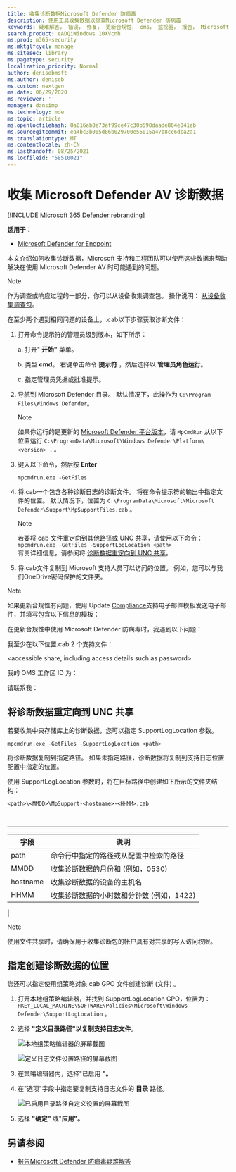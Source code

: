 ```yaml
---
title: 收集诊断数据Microsoft Defender 防病毒
description: 使用工具收集数据以排查Microsoft Defender 防病毒
keywords: 疑难解答， 错误， 修复， 更新合规性， oms， 监视器， 报告， Microsoft Defender av， 组策略对象， 设置， 诊断数据
search.product: eADQiWindows 10XVcnh
ms.prod: m365-security
ms.mktglfcycl: manage
ms.sitesec: library
ms.pagetype: security
localization_priority: Normal
author: denisebmsft
ms.author: deniseb
ms.custom: nextgen
ms.date: 06/29/2020
ms.reviewer: ''
manager: dansimp
ms.technology: mde
ms.topic: article
ms.openlocfilehash: 8a016ab0e73af99ce47c30b598daade864e041eb
ms.sourcegitcommit: ea4bc3b005d86b029700e56015a47b8cc6dca2a1
ms.translationtype: MT
ms.contentlocale: zh-CN
ms.lasthandoff: 08/25/2021
ms.locfileid: "58510021"
---
```

# <a name="collect-microsoft-defender-av-diagnostic-data"></a>收集 Microsoft Defender AV 诊断数据

[!INCLUDE [Microsoft 365 Defender rebranding](../../includes/microsoft-defender.md)]


**适用于：**

- [Microsoft Defender for Endpoint](/microsoft-365/security/defender-endpoint/)

本文介绍如何收集诊断数据，Microsoft 支持和工程团队可以使用这些数据来帮助解决在使用 Microsoft Defender AV 时可能遇到的问题。

> [!NOTE]
> 作为调查或响应过程的一部分，你可以从设备收集调查包。 操作说明： [从设备收集调查包](/windows/security/threat-protection/microsoft-defender-atp/respond-machine-alerts#collect-investigation-package-from-devices)。

在至少两个遇到相同问题的设备上，.cab以下步骤获取诊断文件：

1. 打开命令提示符的管理员级别版本，如下所示：

    a. 打开" **开始"** 菜单。

    b. 类型 **cmd**。 右键单击命令 **提示符** ，然后选择以 **管理员角色运行**。

    c. 指定管理员凭据或批准提示。

2. 导航到 Microsoft Defender 目录。 默认情况下，此操作为 `C:\Program Files\Windows Defender`。

   > [!NOTE]
   > 如果你运行的是更新的 [Microsoft Defender 平台版本](https://support.microsoft.com/help/4052623/update-for-microsoft-defender-antimalware-platform)，请 `MpCmdRun` 从以下位置运行 `C:\ProgramData\Microsoft\Windows Defender\Platform\<version>` ：。

3. 键入以下命令，然后按 **Enter**

    ```Dos
    mpcmdrun.exe -GetFiles
    ```

4. 将.cab一个包含各种诊断日志的诊断文件。 将在命令提示符的输出中指定文件的位置。 默认情况下，位置为 `C:\ProgramData\Microsoft\Microsoft Defender\Support\MpSupportFiles.cab` 。

   > [!NOTE]
   > 若要将 cab 文件重定向到其他路径或 UNC 共享，请使用以下命令： `mpcmdrun.exe -GetFiles -SupportLogLocation <path>`  <br/>有关详细信息，请参阅将 [诊断数据重定向到 UNC 共享](#redirect-diagnostic-data-to-a-unc-share)。

5. 将.cab文件复制到 Microsoft 支持人员可以访问的位置。 例如，您可以与我们OneDrive密码保护的文件夹。

> [!NOTE]
> 如果更新合规性有问题，使用 Update <a href="mailto:ucsupport@microsoft.com?subject=WDAV assessment issue&body=I%20am%20encountering%20the%20following%20issue%20when%20using%20Windows%20Defender%20AV%20in%20Update%20Compliance%3a%20%0d%0aI%20have%20provided%20at%20least%202%20support%20.cab%20files%20at%20the%20following%20location%3a%20%3Caccessible%20share%2c%20including%20access%20details%20such%20as%20password%3E%0d%0aMy%20OMS%20workspace%20ID%20is%3a%20%0d%0aPlease%20contact%20me%20at%3a">Compliance</a>支持电子邮件模板发送电子邮件，并填写包含以下信息的模板：
>
> 在更新合规性中使用 Microsoft Defender 防病毒时，我遇到以下问题：
>
> 我至少在以下位置.cab 2 个支持文件：
>
> \<accessible share, including access details such as password\>
>
> 我的 OMS 工作区 ID 为：
>
> 请联系我：

## <a name="redirect-diagnostic-data-to-a-unc-share"></a>将诊断数据重定向到 UNC 共享

若要收集中央存储库上的诊断数据，您可以指定 SupportLogLocation 参数。

```Dos
mpcmdrun.exe -GetFiles -SupportLogLocation <path>
```

将诊断数据复制到指定路径。 如果未指定路径，诊断数据将复制到支持日志位置配置中指定的位置。

使用 SupportLogLocation 参数时，将在目标路径中创建如下所示的文件夹结构：

```Dos
<path>\<MMDD>\MpSupport-<hostname>-<HHMM>.cab
```

<br>

****

|字段|说明|
|---|---|
|path|命令行中指定的路径或从配置中检索的路径|
|MMDD|收集诊断数据的月份和 (例如，0530) |
|hostname|收集诊断数据的设备的主机名|
|HHMM|收集诊断数据的小时数和分钟数 (例如，1422) |
|

> [!NOTE]
> 使用文件共享时，请确保用于收集诊断包的帐户具有对共享的写入访问权限。

## <a name="specify-location-where-diagnostic-data-is-created"></a>指定创建诊断数据的位置

您还可以指定使用组策略对象.cab GPO 文件创建诊断 (文件) 。

1. 打开本地组策略编辑器，并找到 SupportLogLocation GPO，位置为： `HKEY_LOCAL_MACHINE\SOFTWARE\Policies\Microsoft\Windows Defender\SupportLogLocation` 。

2. 选择 **"定义目录路径"以复制支持日志文件**。

   ![本地组策略编辑器的屏幕截图](images/GPO1-SupportLogLocationDefender.png)

   ![定义日志文件设置路径的屏幕截图](images/GPO2-SupportLogLocationGPPage.png)

3. 在策略编辑器内，选择"已启用 **"。**

4. 在"选项"字段中指定要复制支持日志文件的 **目录** 路径。

   ![已启用目录路径自定义设置的屏幕截图](images/GPO3-SupportLogLocationGPPageEnabledExample.png)

5. 选择 **"确定"** 或"**应用"。**

## <a name="see-also"></a>另请参阅

- [报告Microsoft Defender 防病毒疑难解答](troubleshoot-reporting.md)
